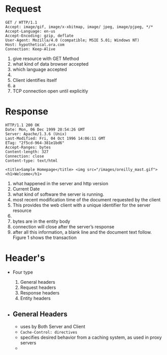 # Request 
```HTTP
GET / HTTP/1.1 
Accept: image/gif, image/x-xbitmap, image/ jpeg, image/pjpeg, */* 
Accept-Language: en-us 
Accept-Encoding: gzip, deflate 
User-Agent: Mozilla/4.0 (compatible; MSIE 5.01; Windows NT) 
Host: hypothetical.ora.com 
Connection: Keep-Alive

```

1. give resource with GET Method
2. what kind of data browser accepted 
3. which language accepted 
4. 
5. Client identifies itself
6. a
7. TCP connection open until explicitly 

# Response
```HTTP
HTTP/1.1 200 OK 
Date: Mon, 06 Dec 1999 20:54:26 GMT 
Server: Apache/1.3.6 (Unix) 
Last-Modified: Fri, 04 Oct 1996 14:06:11 GMT 
ETag: "2f5cd-964-381e1bd6" 
Accept-Ranges: bytes 
Content-length: 327 
Connection: close 
Content-type: text/html 

<title>Sample Homepage</title> <img src="/images/oreilly_mast.gif"> <h1>Welcome</h1>
```

1. what happened in the server and http version
2. Current Date
3. what kind of software the server is running.
4. most recent modification time of the document requested by the client
5. This provides the web client with a unique identifier for the server resource
6. 
7. bytes are in the entity body
8. connection will close after the server’s response
9. after all this information, a blank line and the document text follow. Figure 1 shows the transaction
# Header's
- Four type
	1. General headers 
	2. Request headers
	3. Response headers
	4. Entity headers 

- ## General Headers
	-  uses by Both Server and Client
	- `Cache-Control: directives`
	- specifies desired behavior from a caching system, as used in proxy servers
	- 